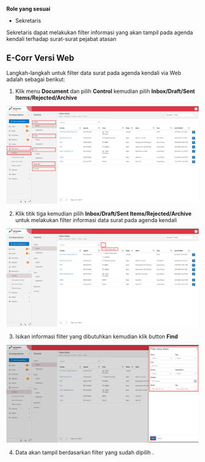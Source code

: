 **Role yang sesuai**

- Sekretaris

Sekretaris dapat melakukan filter informasi yang akan tampil pada agenda kendali terhadap surat-surat pejabat atasan

## **E-Corr Versi Web**

Langkah-langkah untuk filter data surat pada agenda kendali via Web adalah sebagai berikut:

1. Klik menu **Document** dan pilih **Control** kemudian pilih **Inbox/Draft/Sent Items/Rejected/Archive**

![gambar](DocumentControl/DC_Web/DC1.png)

2. Klik titik tiga kemudian pilih **Inbox/Draft/Sent Items/Rejected/Archive** untuk melakukan filter informasi data surat pada agenda kendali

![gambar](DocumentControl/DC_Web/DC2.png)

3. Isikan informasi filter yang dibutuhkan kemudian klik button  **Find**

![gambar](DocumentControl/DC_Web/DC3.png)

4. Data akan tampil berdasarkan filter yang sudah dipilih .
 
